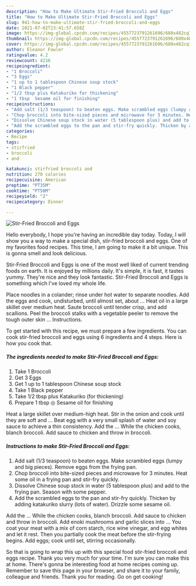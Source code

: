 ```yaml
---
description: "How to Make Ultimate Stir-Fried Broccoli and Eggs"
title: "How to Make Ultimate Stir-Fried Broccoli and Eggs"
slug: 941-how-to-make-ultimate-stir-fried-broccoli-and-eggs
date: 2021-07-02T23:41:57.658Z
image: https://img-global.cpcdn.com/recipes/4557723791261696/680x482cq70/stir-fried-broccoli-and-eggs-recipe-main-photo.jpg
thumbnail: https://img-global.cpcdn.com/recipes/4557723791261696/680x482cq70/stir-fried-broccoli-and-eggs-recipe-main-photo.jpg
cover: https://img-global.cpcdn.com/recipes/4557723791261696/680x482cq70/stir-fried-broccoli-and-eggs-recipe-main-photo.jpg
author: Eleanor Fowler
ratingvalue: 4.2
reviewcount: 4216
recipeingredient:
- "1 Broccoli"
- "3 Eggs"
- "1 up to 1 tablespoon Chinese soup stock"
- "1 Black pepper"
- "1/2 tbsp plus Katakuriko for thickening"
- "1 tbsp  Sesame oil for finishing"
recipeinstructions:
- "Add salt (1/3 teaspoon) to beaten eggs. Make scrambled eggs (lumpy and big pieces). Remove eggs from the frying pan."
- "Chop broccoli into bite-sized pieces and microwave for 3 minutes. Heat some oil in a frying pan and stir-fry quickly."
- "Dissolve Chinese soup stock in water (5 tablespoon plus) and add to the frying pan. Season with some pepper."
- "Add the scrambled eggs to the pan and stir-fry quickly. Thicken by adding katakuriko slurry  (lots of water). Drizzle some sesame oil."
categories:
- Recipe
tags:
- stirfried
- broccoli
- and

katakunci: stirfried broccoli and 
nutrition: 270 calories
recipecuisine: American
preptime: "PT35M"
cooktime: "PT58M"
recipeyield: "2"
recipecategory: Dinner

---
```



![Stir-Fried Broccoli and Eggs](https://img-global.cpcdn.com/recipes/4557723791261696/680x482cq70/stir-fried-broccoli-and-eggs-recipe-main-photo.jpg)

Hello everybody, I hope you're having an incredible day today. Today, I will show you a way to make a special dish, stir-fried broccoli and eggs. One of my favorites food recipes. This time, I am going to make it a bit unique. This is gonna smell and look delicious.

Stir-Fried Broccoli and Eggs is one of the most well liked of current trending foods on earth. It is enjoyed by millions daily. It's simple, it is fast, it tastes yummy. They're nice and they look fantastic. Stir-Fried Broccoli and Eggs is something which I've loved my whole life.

Place noodles in a colander; rinse under hot water to separate noodles. Add the eggs and cook, undisturbed, until almost set, about … Heat oil in a large skillet over medium heat. Saute broccoli until tender crisp, and add scallions. Peel the broccoli stalks with a vegetable peeler to remove the tough outer skin … Instructions.


To get started with this recipe, we must prepare a few ingredients. You can cook stir-fried broccoli and eggs using 6 ingredients and 4 steps. Here is how you cook that.

<!--inarticleads1-->

##### The ingredients needed to make Stir-Fried Broccoli and Eggs:

1. Take 1 Broccoli
1. Get 3 Eggs
1. Get 1 up to 1 tablespoon Chinese soup stock
1. Take 1 Black pepper
1. Take 1/2 tbsp plus Katakuriko (for thickening)
1. Prepare 1 tbsp ◎ Sesame oil for finishing


Heat a large skillet over medium-high heat. Stir in the onion and cook until they are soft and … Beat egg with a very small splash of water and soy sauce to achieve a thin consistency. Add the … While the chicken cooks, blanch broccoli. Add sauce to chicken and throw in broccoli. 

<!--inarticleads2-->

##### Instructions to make Stir-Fried Broccoli and Eggs:

1. Add salt (1/3 teaspoon) to beaten eggs. Make scrambled eggs (lumpy and big pieces). Remove eggs from the frying pan.
1. Chop broccoli into bite-sized pieces and microwave for 3 minutes. Heat some oil in a frying pan and stir-fry quickly.
1. Dissolve Chinese soup stock in water (5 tablespoon plus) and add to the frying pan. Season with some pepper.
1. Add the scrambled eggs to the pan and stir-fry quickly. Thicken by adding katakuriko slurry  (lots of water). Drizzle some sesame oil.


Add the … While the chicken cooks, blanch broccoli. Add sauce to chicken and throw in broccoli. Add enoki mushrooms and garlic slices into … You coat your meat with a mix of corn starch, rice wine vinegar, and egg whites and let it rest. Then you partially cook the meat before the stir-frying begins. Add eggs; cook until set, stirring occasionally. 

So that is going to wrap this up with this special food stir-fried broccoli and eggs recipe. Thank you very much for your time. I'm sure you can make this at home. There's gonna be interesting food at home recipes coming up. Remember to save this page in your browser, and share it to your family, colleague and friends. Thank you for reading. Go on get cooking!
